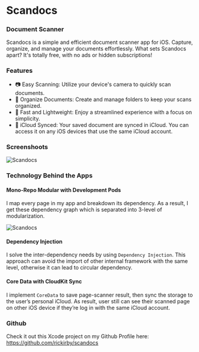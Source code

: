 # Scandocs
### Document Scanner
Scandocs is a simple and efficient document scanner app for iOS. Capture, organize, and manage your documents effortlessly. What sets Scandocs apart? It's totally free, with no ads or hidden subscriptions!

### Features
* 📷 Easy Scanning: Utilize your device's camera to quickly scan documents.
* 📑 Organize Documents: Create and manage folders to keep your scans organized.
* 🚀 Fast and Lightweight: Enjoy a streamlined experience with a focus on simplicity.
* 🔄 iCloud Synced: Your saved document are synced in iCloud. You can access it on any iOS devices that use the same iCloud account.

### Screenshoots
![Scandocs](/assets/portfolio/port_personal_scandocs_apps_flow.png)

### Technology Behind the Apps
#### Mono-Repo Modular with Development Pods
I map every page in my app and breakdown its dependency. As a result, I get these dependency graph which is separated into 3-level of modularization.

![Scandocs](/assets/portfolio/port_personal_scandocs_dependency_graph.png)

#### Dependency Injection
I solve the inter-dependency needs by using `Dependency Injection`. This approach can avoid the import of other internal framework with the same level, otherwise it can lead to circular dependency.

#### Core Data with CloudKit Sync
I implement `CoreData` to save page-scanner result, then sync the storage to the user’s personal iCloud. As result, user still can see their scanned page on other iOS device if they’re log in with the same iCloud account.

### Github
Check it out this Xcode project on my Github Profile here:
https://github.com/rickirby/scandocs